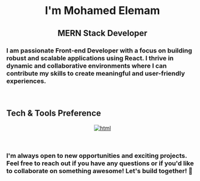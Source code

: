 <h1 align="center">I'm Mohamed Elemam</h1>
<h2 align="center">MERN Stack Developer</h2>

<h3>
  I am passionate Front-end Developer with a focus on building robust and
  scalable applications using React. I thrive in dynamic and collaborative
  environments where I can contribute my skills to create meaningful and
  user-friendly experiences.
</h3>

<br />

<h2>Tech & Tools Preference</h2>
<p align="center">
  <a href="#img">
    <img
      src="https://skillicons.dev/icons?i=html,css,js,jquery,react,sass,typescript,nodejs,express,mysql,mongodb,github,postman"
      alt="html"
    />
  </a>
</p>
<br>
<h3>I'm always open to new opportunities and exciting projects. Feel free to reach out if you have any questions or if you'd like to collaborate on something awesome! Let's build together! 🤝
</h3>
<br />
